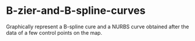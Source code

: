 # B-zier-and-B-spline-curves
Graphically represent a B-spline cure and a NURBS curve obtained after the data of a few control points on the map.
